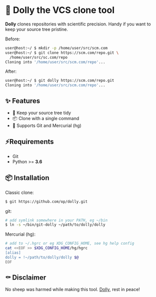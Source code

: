 # 🐑 Dolly the VCS clone tool

**Dolly** clones repositories with scientific precision. Handy if you want to keep your source tree pristine.

Before:

```bash
user@host:~/ $ mkdir -p /home/user/src/scm.com
user@host:~/ $ git clone https://scm.com/repo.git \
  /home/user/src/sc.com/repo
Cloning into '/home/user/src/scm.com/repo'...
```

After:

```bash
user@host:~/ $ git dolly https://scm.com/repo.git
Cloning into '/home/user/src/scm.com/repo'...
```

## ✨ Features

* 📇 Keep your source tree tidy
* 📦 Clone with a single command
* 🍱 Supports Git and Mercurial (hg)

## ⚡Requirements

* Git
* Python >= **3.6**

## 📦 Installation

Classic clone:
```bash
$ git https://github.com/op/dolly.git
```

git:
```bash
# add symlink somewhere in your PATH, eg ~/bin
$ ln -s ~/bin/git-dolly ~/path/to/dolly/dolly
```

Mercurial (hg):
```bash
# add to ~/.hgrc or eg XDG_CONFIG_HOME, see hg help config
cat <<EOF >> $XDG_CONFIG_HOME/hg/hgrc
[alias]
dolly = !~/path/to/dolly/dolly $@
EOF
```

## ⚰️ Disclaimer

No sheep was harmed while making this tool. [Dolly], rest in peace!

[Dolly]: https://en.wikipedia.org/wiki/Dolly_(sheep)
